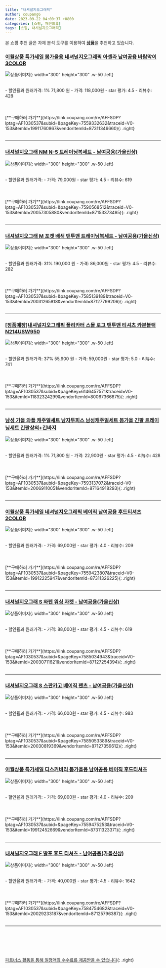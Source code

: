 ```yaml
---
title: "내셔널지오그래픽"
author: coupang6
date: 2023-09-22 04:00:37 +0800
categories: [쇼핑, 패션의류]
tags: [쇼핑, 내셔널지오그래픽]
---
```


본 쇼핑 추천 글은 자체 분석 도구를 이용하여 [**상품**](https://link.coupang.com/a/bao1ui)을 추천하고 있습니다.

### [이월상품 특가세일 봄가을용 네셔널지오그레픽 아셀라 남여공용 바람막이 3COLOR](https://link.coupang.com/re/AFFSDP?lptag=AF1030537&subid=&pageKey=7559332632&traceid=V0-153&itemId=19911760867&vendorItemId=87311346660)

![상품이미지](https://thumbnail6.coupangcdn.com/thumbnails/remote/230x230ex/image/vendor_inventory/b516/3bf65e48b77319ce99b47ce260ae121c869f4b09c67dc210a0fdf7d15fef.png){: width="300" height="300" .w-50 .left}


<br>
- 할인율과 원래가격: 1%  71,800   원
- 가격: 118,000원
- star 평가: 4.5
- 리뷰수: 428
<br>
<br>
<br>
<br>
[**구매하러 가기**](https://link.coupang.com/re/AFFSDP?lptag=AF1030537&subid=&pageKey=7559332632&traceid=V0-153&itemId=19911760867&vendorItemId=87311346660){: .right}
<br>
<br>

---

### [내셔널지오그래 NM N-5 트레이닝복세트 - 남여공용(가을신상)](https://link.coupang.com/re/AFFSDP?lptag=AF1030537&subid=&pageKey=7590568512&traceid=V0-153&itemId=20057305880&vendorItemId=87153373495)

![상품이미지](https://thumbnail8.coupangcdn.com/thumbnails/remote/230x230ex/image/vendor_inventory/706b/fff1ce76522cd3b9463b441b00f51be32c36216b693856bc050bf3a146c1.jpg){: width="300" height="300" .w-50 .left}


<br>
- 할인율과 원래가격: 
- 가격: 79,000원
- star 평가: 4.5
- 리뷰수: 619
<br>
<br>
<br>
<br>
[**구매하러 가기**](https://link.coupang.com/re/AFFSDP?lptag=AF1030537&subid=&pageKey=7590568512&traceid=V0-153&itemId=20057305880&vendorItemId=87153373495){: .right}
<br>
<br>

---

### [내셔널지오그래 M 포켓 배색 맨투맨 트레이닝복세트 - 남여공용(가을신상)](https://link.coupang.com/re/AFFSDP?lptag=AF1030537&subid=&pageKey=7585139189&traceid=V0-153&itemId=20031265818&vendorItemId=87127799206)

![상품이미지](https://thumbnail6.coupangcdn.com/thumbnails/remote/230x230ex/image/vendor_inventory/4769/8f1c356677f8848a6fedda7fe05d2c4e877398ebcf65cd914676ab5aa646.jpg){: width="300" height="300" .w-50 .left}


<br>
- 할인율과 원래가격: 31%  190,000   원
- 가격: 86,000원
- star 평가: 4.5
- 리뷰수: 282
<br>
<br>
<br>
<br>
[**구매하러 가기**](https://link.coupang.com/re/AFFSDP?lptag=AF1030537&subid=&pageKey=7585139189&traceid=V0-153&itemId=20031265818&vendorItemId=87127799206){: .right}
<br>
<br>

---

### [[정품매장]내셔널지오그래픽 폴리카터 스몰 로고 맨투맨 티셔츠 카본블랙 N214USW950](https://link.coupang.com/re/AFFSDP?lptag=AF1030537&subid=&pageKey=6146457571&traceid=V0-153&itemId=11832324299&vendorItemId=80067366875)

![상품이미지](https://thumbnail10.coupangcdn.com/thumbnails/remote/230x230ex/image/vendor_inventory/74eb/96d4d5c7198d57d253ebba650cf12cb85e46cb801eeb1f1f2b10b90d2d3e.JPG){: width="300" height="300" .w-50 .left}


<br>
- 할인율과 원래가격: 37%  55,900   원
- 가격: 59,000원
- star 평가: 5.0
- 리뷰수: 741
<br>
<br>
<br>
<br>
[**구매하러 가기**](https://link.coupang.com/re/AFFSDP?lptag=AF1030537&subid=&pageKey=6146457571&traceid=V0-153&itemId=11832324299&vendorItemId=80067366875){: .right}
<br>
<br>

---

### [남성 가을 와플 캐주얼세트 남자투피스 남성캐주얼세트 봄가을 긴팔 트레이닝세트 긴팔상의+긴바지](https://link.coupang.com/re/AFFSDP?lptag=AF1030537&subid=&pageKey=7593137072&traceid=V0-153&itemId=20069110051&vendorItemId=87164918293)

![상품이미지](https://thumbnail10.coupangcdn.com/thumbnails/remote/230x230ex/image/vendor_inventory/0d07/a4407c1a0eed31cd758086a542b59d37df69657d84dd5b2f119795f253bc.jpeg){: width="300" height="300" .w-50 .left}


<br>
- 할인율과 원래가격: 1%  71,800   원
- 가격: 22,900원
- star 평가: 4.5
- 리뷰수: 428
<br>
<br>
<br>
<br>
[**구매하러 가기**](https://link.coupang.com/re/AFFSDP?lptag=AF1030537&subid=&pageKey=7593137072&traceid=V0-153&itemId=20069110051&vendorItemId=87164918293){: .right}
<br>
<br>

---

### [이월상품 특가세일 네셔널지오그레픽 베이직 남여공용 후드티셔츠 2COLOR](https://link.coupang.com/re/AFFSDP?lptag=AF1030537&subid=&pageKey=7559423807&traceid=V0-153&itemId=19912225947&vendorItemId=87311326225)

![상품이미지](https://thumbnail9.coupangcdn.com/thumbnails/remote/230x230ex/image/vendor_inventory/df14/918a3f22858a1a853649183693f6762c1178569266e7a82a00a14f8bbc19.png){: width="300" height="300" .w-50 .left}


<br>
- 할인율과 원래가격: 
- 가격: 69,000원
- star 평가: 4.0
- 리뷰수: 209
<br>
<br>
<br>
<br>
[**구매하러 가기**](https://link.coupang.com/re/AFFSDP?lptag=AF1030537&subid=&pageKey=7559423807&traceid=V0-153&itemId=19912225947&vendorItemId=87311326225){: .right}
<br>
<br>

---

### [내셔널지오그래 S 와펜 워싱 자켓 - 남여공용(가을신상)](https://link.coupang.com/re/AFFSDP?lptag=AF1030537&subid=&pageKey=7585034943&traceid=V0-153&itemId=20030711621&vendorItemId=87127254394)

![상품이미지](https://thumbnail8.coupangcdn.com/thumbnails/remote/230x230ex/image/vendor_inventory/7493/4bc3a0ca138b23db7d195f4bebcbd14abf86c0514e69151a6d16c44c944a.jpg){: width="300" height="300" .w-50 .left}


<br>
- 할인율과 원래가격: 
- 가격: 88,000원
- star 평가: 4.5
- 리뷰수: 619
<br>
<br>
<br>
<br>
[**구매하러 가기**](https://link.coupang.com/re/AFFSDP?lptag=AF1030537&subid=&pageKey=7585034943&traceid=V0-153&itemId=20030711621&vendorItemId=87127254394){: .right}
<br>
<br>

---

### [내셔널지오그래 S 스판카고 베이직 팬츠 - 남여공용(가을신상)](https://link.coupang.com/re/AFFSDP?lptag=AF1030537&subid=&pageKey=7585053389&traceid=V0-153&itemId=20030819369&vendorItemId=87127359612)

![상품이미지](https://thumbnail6.coupangcdn.com/thumbnails/remote/230x230ex/image/vendor_inventory/bc54/4b1b8113d1e1033c5cdde6f799b583b633487a58b03fd7f4cd55c5b5f0f9.jpg){: width="300" height="300" .w-50 .left}


<br>
- 할인율과 원래가격: 
- 가격: 66,000원
- star 평가: 4.5
- 리뷰수: 983
<br>
<br>
<br>
<br>
[**구매하러 가기**](https://link.coupang.com/re/AFFSDP?lptag=AF1030537&subid=&pageKey=7585053389&traceid=V0-153&itemId=20030819369&vendorItemId=87127359612){: .right}
<br>
<br>

---

### [이월상품 특가세일 디스커비리 봄가을용 남여공용 베이직 후드티셔츠](https://link.coupang.com/re/AFFSDP?lptag=AF1030537&subid=&pageKey=7559475253&traceid=V0-153&itemId=19912452669&vendorItemId=87311323371)

![상품이미지](https://thumbnail7.coupangcdn.com/thumbnails/remote/230x230ex/image/vendor_inventory/98cf/cb36f9bdb9dfda59a6e2dc5c2e0b10dd9bb5bb45b4d74d42c62f3919eacc.jpg){: width="300" height="300" .w-50 .left}


<br>
- 할인율과 원래가격: 
- 가격: 69,000원
- star 평가: 4.0
- 리뷰수: 209
<br>
<br>
<br>
<br>
[**구매하러 가기**](https://link.coupang.com/re/AFFSDP?lptag=AF1030537&subid=&pageKey=7559475253&traceid=V0-153&itemId=19912452669&vendorItemId=87311323371){: .right}
<br>
<br>

---

### [내셔널지오그래 F 발포 후드 티셔츠 - 남여공용(가을신상)](https://link.coupang.com/re/AFFSDP?lptag=AF1030537&subid=&pageKey=7584754682&traceid=V0-153&itemId=20029233187&vendorItemId=87125796387)

![상품이미지](https://thumbnail6.coupangcdn.com/thumbnails/remote/230x230ex/image/vendor_inventory/b798/09d29f4c1d7207769799db8a8bfa439147e49bb1fc39e0755068e1bf2efa.jpg){: width="300" height="300" .w-50 .left}


<br>
- 할인율과 원래가격: 
- 가격: 40,000원
- star 평가: 4.5
- 리뷰수: 1642
<br>
<br>
<br>
<br>
[**구매하러 가기**](https://link.coupang.com/re/AFFSDP?lptag=AF1030537&subid=&pageKey=7584754682&traceid=V0-153&itemId=20029233187&vendorItemId=87125796387){: .right}
<br>
<br>

---
<br><br><br><br><br> [파트너스 활동을 통해 일정액의 수수료를 제공받을 수 있습니다](https://link.coupang.com/a/bao1ui){: .right}